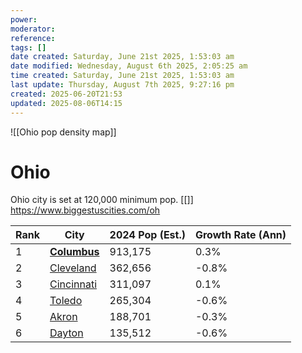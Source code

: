 ```yaml
---
power: 
moderator: 
reference: 
tags: []
date created: Saturday, June 21st 2025, 1:53:03 am
date modified: Wednesday, August 6th 2025, 2:05:25 am
time created: Saturday, June 21st 2025, 1:53:03 am
last update: Thursday, August 7th 2025, 9:27:16 pm
created: 2025-06-20T21:53
updated: 2025-08-06T14:15
---
```

![[Ohio pop density map]]

# Ohio
Ohio city is set at 120,000 minimum pop.
[[]]
https://www.biggestuscities.com/oh

|Rank|City|2024 Pop (Est.)|Growth Rate (Ann)|
|---|---|---|---|
|1|**[Columbus](https://www.biggestuscities.com/city/columbus-ohio "Columbus Population History")**|913,175|0.3%|
|2|[Cleveland](https://www.biggestuscities.com/city/cleveland-ohio "Cleveland Population History")|362,656|-0.8%|
|3|[Cincinnati](https://www.biggestuscities.com/city/cincinnati-ohio "Cincinnati Population History")|311,097|0.1%|
|4|[Toledo](https://www.biggestuscities.com/city/toledo-ohio "Toledo Population History")|265,304|-0.6%|
|5|[Akron](https://www.biggestuscities.com/city/akron-ohio "Akron Population History")|188,701|-0.3%|
|6|[Dayton](https://www.biggestuscities.com/city/dayton-ohio "Dayton Population History")|135,512|-0.6%|